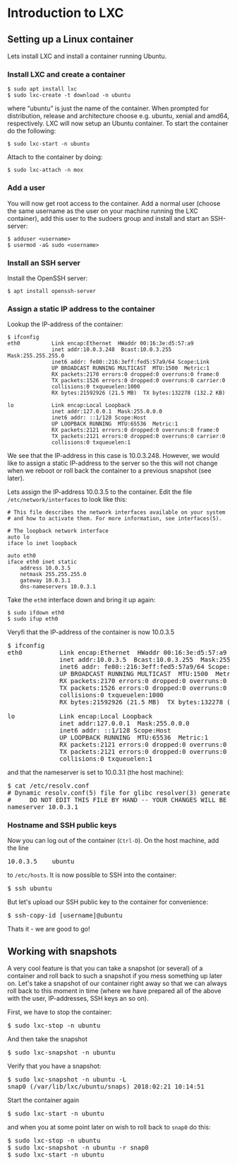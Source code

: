 # Introduction to LXC

## Setting up a Linux container

Lets install LXC and install a container running Ubuntu.

### Install LXC and create a container

```
$ sudo apt install lxc
$ sudo lxc-create -t download -n ubuntu
```

where “ubuntu” is just the name of the container. When prompted for distribution,
release and architecture choose e.g. ubuntu, xenial and amd64, respectively.
LXC will now setup an Ubuntu container. To start the container do the
following:

```
$ sudo lxc-start -n ubuntu
```

Attach to the container by doing:

```
$ sudo lxc-attach -n mox
```

### Add a user

You will now get root access to the container. Add a normal user (choose 
the same username as the user on your machine running the LXC container), 
add this user to the sudoers group and install and start an
SSH-server:

```
$ adduser <username>
$ usermod -aG sudo <username>
```

### Install an SSH server

Install the OpenSSH server:

```
$ apt install openssh-server
```

### Assign a static IP address to the container

Lookup the IP-address of the container:

```
$ ifconfig
eth0          Link encap:Ethernet  HWaddr 00:16:3e:d5:57:a9
              inet addr:10.0.3.248  Bcast:10.0.3.255  Mask:255.255.255.0
              inet6 addr: fe80::216:3eff:fed5:57a9/64 Scope:Link
              UP BROADCAST RUNNING MULTICAST  MTU:1500  Metric:1
              RX packets:2170 errors:0 dropped:0 overruns:0 frame:0
              TX packets:1526 errors:0 dropped:0 overruns:0 carrier:0
              collisions:0 txqueuelen:1000
              RX bytes:21592926 (21.5 MB)  TX bytes:132278 (132.2 KB)

lo            Link encap:Local Loopback
              inet addr:127.0.0.1  Mask:255.0.0.0
              inet6 addr: ::1/128 Scope:Host
              UP LOOPBACK RUNNING  MTU:65536  Metric:1
              RX packets:2121 errors:0 dropped:0 overruns:0 frame:0
              TX packets:2121 errors:0 dropped:0 overruns:0 carrier:0
              collisions:0 txqueuelen:1
```

We see that the IP-address in this case is 10.0.3.248. However, we would like 
to assign a static IP-address to the server so the this will not change 
when we reboot or roll back the container to a previous snapshot (see later).  

Lets assign the IP-address 10.0.3.5 to the container. Edit the file 
`/etc/network/interfaces` to look like this:

```
# This file describes the network interfaces available on your system
# and how to activate them. For more information, see interfaces(5).

# The loopback network interface
auto lo
iface lo inet loopback

auto eth0
iface eth0 inet static
	address 10.0.3.5
	netmask 255.255.255.0
	gateway 10.0.3.1
	dns-nameservers 10.0.3.1

```

Take the `eth0` interface down and bring it up again:

```
$ sudo ifdown eth0
$ sudo ifup eth0
```

Veryfi that the IP-address of the container is now 10.0.3.5

<pre>
$ ifconfig
eth0          Link encap:Ethernet  HWaddr 00:16:3e:d5:57:a9
              inet addr:10.0.3.5  Bcast:10.0.3.255  Mask:255.255.255.0
              inet6 addr: fe80::216:3eff:fed5:57a9/64 Scope:Link
              UP BROADCAST RUNNING MULTICAST  MTU:1500  Metric:1
              RX packets:2170 errors:0 dropped:0 overruns:0 frame:0
              TX packets:1526 errors:0 dropped:0 overruns:0 carrier:0
              collisions:0 txqueuelen:1000
              RX bytes:21592926 (21.5 MB)  TX bytes:132278 (132.2 KB)

lo            Link encap:Local Loopback
              inet addr:127.0.0.1  Mask:255.0.0.0
              inet6 addr: ::1/128 Scope:Host
              UP LOOPBACK RUNNING  MTU:65536  Metric:1
              RX packets:2121 errors:0 dropped:0 overruns:0 frame:0
              TX packets:2121 errors:0 dropped:0 overruns:0 carrier:0
              collisions:0 txqueuelen:1
</pre>

and that the nameserver is set to 10.0.3.1 (the host machine):

<pre>
$ cat /etc/resolv.conf
# Dynamic resolv.conf(5) file for glibc resolver(3) generated by resolvconf(8)
#     DO NOT EDIT THIS FILE BY HAND -- YOUR CHANGES WILL BE OVERWRITTEN
nameserver 10.0.3.1
</pre>


### Hostname and SSH public keys

Now you can log out of the container (`Ctrl-D`). On the host machine, add the 
line

<pre>
10.0.3.5	ubuntu
</pre>

to `/etc/hosts`. It is now possible to SSH into the container:

<pre>
$ ssh ubuntu
</pre>

But let's upload our SSH public key to the container for convenience:

<pre>
$ ssh-copy-id [username]@ubuntu
</pre>

Thats it - we are good to go!

## Working with snapshots

A very cool feature is that you can take a snapshot (or several) of a container 
and roll back to such a snapshot if you mess something up later on. 
Let's take a snapshot of our container right away so that we can 
always roll back to this moment in time (where we have prepared all 
of the above with the user, IP-addresses, SSH keys an so on).  

First, we have to stop the container:

<pre>
$ sudo lxc-stop -n ubuntu
</pre>

And then take the snapshot

<pre>
$ sudo lxc-snapshot -n ubuntu
</pre>

Verify that you have a snapshot:

<pre>
$ sudo lxc-snapshot -n ubuntu -L
snap0 (/var/lib/lxc/ubuntu/snaps) 2018:02:21 10:14:51
</pre>

Start the container again

<pre>
$ sudo lxc-start -n ubuntu
</pre>

and when you at some point later on wish to roll back to `snap0` 
do this:

<pre>
$ sudo lxc-stop -n ubuntu
$ sudo lxc-snapshot -n ubuntu -r snap0
$ sudo lxc-start -n ubuntu
</pre>
